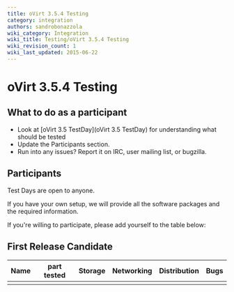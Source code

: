```yaml
---
title: oVirt 3.5.4 Testing
category: integration
authors: sandrobonazzola
wiki_category: Integration
wiki_title: Testing/oVirt 3.5.4 Testing
wiki_revision_count: 1
wiki_last_updated: 2015-06-22
---
```


# oVirt 3.5.4 Testing

## What to do as a participant

*   Look at [oVirt 3.5 TestDay](oVirt 3.5 TestDay) for understanding what should be tested
*   Update the Participants section.
*   Run into any issues? Report it on IRC, user mailing list, or bugzilla.

## Participants

Test Days are open to anyone.

If you have your own setup, we will provide all the software packages and the required information.

If you're willing to participate, please add yourself to the table below:

## First Release Candidate

| Name | part tested | Storage | Networking | Distribution | Bugs |
|------|-------------|---------|------------|--------------|------|
|      |             |         |            |              |      |

